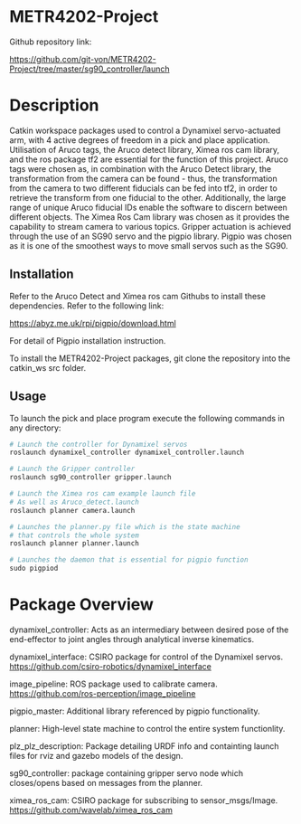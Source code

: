 # METR4202-Project
Github repository link:

https://github.com/git-von/METR4202-Project/tree/master/sg90_controller/launch

# Description

Catkin workspace packages used to control a Dynamixel servo-actuated arm, with 4 active degrees of freedom in a pick and place application. Utilisation of Aruco tags, the Aruco detect library, Ximea ros cam library, and the ros package tf2 are essential for the function of this project. Aruco tags were chosen as, in combination with the Aruco Detect library, the transformation from the camera can be found - thus, the transformation from the camera to two different fiducials can be fed into tf2, in order to retrieve the transform from one fiducial to the other. Additionally, the large range of unique Aruco fiducial IDs enable the software to discern between different objects. The Ximea Ros Cam library was chosen as it provides the capability to stream camera to various topics. Gripper actuation is achieved through the use of an SG90 servo and the pigpio library. Pigpio was chosen as it is one of the smoothest ways to move small servos such as the SG90.

## Installation

Refer to the Aruco Detect and Ximea ros cam Githubs to install these dependencies. Refer to the following link:

https://abyz.me.uk/rpi/pigpio/download.html

For detail of Pigpio installation instruction.

To install the METR4202-Project packages, git clone the repository into the catkin_ws src folder.

## Usage
To launch the pick and place program execute the following commands in any directory:

```python
# Launch the controller for Dynamixel servos
roslaunch dynamixel_controller dynamixel_controller.launch

# Launch the Gripper controller
roslaunch sg90_controller gripper.launch

# Launch the Ximea ros cam example launch file 
# As well as Aruco_detect.launch
roslaunch planner camera.launch

# Launches the planner.py file which is the state machine
# that controls the whole system
roslaunch planner planner.launch

# Launches the daemon that is essential for pigpio function
sudo pigpiod
```

# Package Overview
dynamixel_controller:
  Acts as an intermediary between desired pose of the end-effector to joint angles through analytical inverse kinematics.

dynamixel_interface:
  CSIRO package for control of the Dynamixel servos.
  https://github.com/csiro-robotics/dynamixel_interface

image_pipeline:
  ROS package used to calibrate camera.
  https://github.com/ros-perception/image_pipeline

pigpio_master:
  Additional library referenced by pigpio functionality.

planner:
  High-level state machine to control the entire system functionlity.

plz_plz_description:
  Package detailing URDF info and containting launch files for rviz and gazebo models of the design.

sg90_controller:
  package containing gripper servo node which closes/opens based on messages from the planner.

ximea_ros_cam:
  CSIRO package for subscribing to sensor_msgs/Image.
  https://github.com/wavelab/ximea_ros_cam
